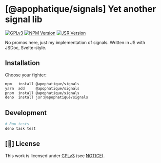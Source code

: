 # [@apophatique/signals] Yet another signal lib

[![GPLv3](https://img.shields.io/badge/license-GPLv3-blue.svg)](https://opensource.org/license/gpl-3-0)
[![NPM Version](https://img.shields.io/npm/v/@apophatique/signals)](https://www.npmjs.com/package/@apophatique/signals)
[![JSR Version](https://jsr.io/badges/@apophatique/signals)](https://jsr.io/@apophatique/signals)

No promos here, just my implementation of signals.
Written in JS with JSDoc, Svelte-style.

## Installation

Choose your fighter:
```sh
npm   install @apophatique/signals
yarn  add     @apophatique/signals
pnpm  install @apophatique/signals
deno  install jsr:@apophatique/signals
```

## Development

```sh
# Run tests
deno task test
```

## [📝] License

This work is licensed under [GPLv3](https://www.gnu.org/licenses/gpl-3.0-standalone.html) (see [NOTICE](/NOTICE)).
